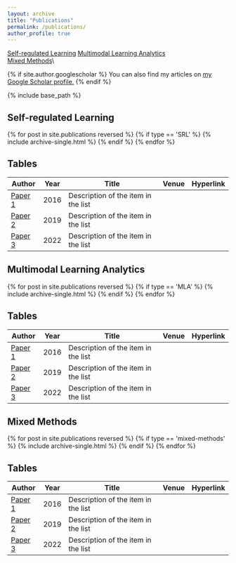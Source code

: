 ```yaml
---
layout: archive
title: "Publications"
permalink: /publications/
author_profile: true
---
```


[Self-regulated Learning](#SRL)
[Multimodal Learning Analytics](#multimodal-learning-analytics)\
[Mixed Methods](#mixed-methods)\

{% if site.author.googlescholar %}
  You can also find my articles on <u><a href="{{site.author.googlescholar}}">my Google Scholar profile</a>.</u>
{% endif %}

{% include base_path %}

## Self-regulated Learning
{% for post in site.publications reversed %}
  {% if type == 'SRL' %}
      {% include archive-single.html %}
  {% endif %}
{% endfor %}

## Tables

| Author          | Year   |  Title                                                       |  Venue      |   Hyperlink  |
| ----------------| -------| ------------------------------------------------------------ | ------------|  ------------|  
| [Paper 1](#)    | 2016   | Description of the item in the list                          |             |              |
| [Paper 2](#)    | 2019   | Description of the item in the list                          |             |              |
| [Paper 3](#)    | 2022   | Description of the item in the list                          |             |              |

## Multimodal Learning Analytics
{% for post in site.publications reversed %}
  {% if type == 'MLA' %}
      {% include archive-single.html %}
  {% endif %}
{% endfor %}

## Tables

| Author          | Year   |  Title                                                       |  Venue      |   Hyperlink  |
| ----------------| -------| ------------------------------------------------------------ | ------------|  ------------|  
| [Paper 1](#)    | 2016   | Description of the item in the list                          |             |              |
| [Paper 2](#)    | 2019   | Description of the item in the list                          |             |              |
| [Paper 3](#)    | 2022   | Description of the item in the list                          |             |              |

## Mixed Methods
{% for post in site.publications reversed %}
  {% if type == 'mixed-methods' %}
      {% include archive-single.html %}
  {% endif %}
{% endfor %}

## Tables

| Author          | Year   |  Title                                                       |  Venue      |   Hyperlink  |
| ----------------| -------| ------------------------------------------------------------ | ------------|  ------------|  
| [Paper 1](#)    | 2016   | Description of the item in the list                          |             |              |
| [Paper 2](#)    | 2019   | Description of the item in the list                          |             |              |
| [Paper 3](#)    | 2022   | Description of the item in the list                          |             |              |
